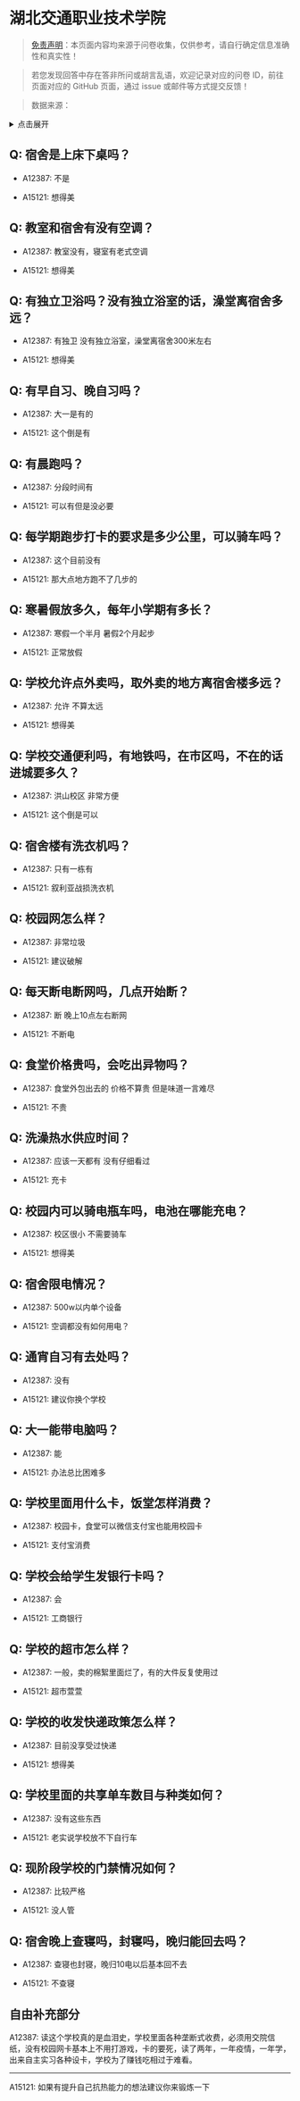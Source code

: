 # 湖北交通职业技术学院

> [免责声明](https://colleges.chat/#_3)：本页面内容均来源于问卷收集，仅供参考，请自行确定信息准确性和真实性！

> 若您发现回答中存在答非所问或胡言乱语，欢迎记录对应的问卷 ID，前往页面对应的 GitHub 页面，通过 issue 或邮件等方式提交反馈！

> 数据来源：

<details><summary>点击展开</summary>
<ul>
<li>A12387: 2286014002@qq.com (2022 年 06 月)</li>
<li>A15121: 匿名 (2022 年 07 月)</li>
</ul>
</details>

## Q: 宿舍是上床下桌吗？

- A12387: 不是

- A15121: 想得美

## Q: 教室和宿舍有没有空调？

- A12387: 教室没有，寝室有老式空调

- A15121: 想得美

## Q: 有独立卫浴吗？没有独立浴室的话，澡堂离宿舍多远？

- A12387: 有独卫 没有独立浴室，澡堂离宿舍300米左右

- A15121: 想得美

## Q: 有早自习、晚自习吗？

- A12387: 大一是有的

- A15121: 这个倒是有

## Q: 有晨跑吗？

- A12387: 分段时间有

- A15121: 可以有但是没必要

## Q: 每学期跑步打卡的要求是多少公里，可以骑车吗？

- A12387: 这个目前没有

- A15121: 那大点地方跑不了几步的

## Q: 寒暑假放多久，每年小学期有多长？

- A12387: 寒假一个半月 暑假2个月起步

- A15121: 正常放假

## Q: 学校允许点外卖吗，取外卖的地方离宿舍楼多远？

- A12387: 允许 不算太远

- A15121: 想得美

## Q: 学校交通便利吗，有地铁吗，在市区吗，不在的话进城要多久？

- A12387: 洪山校区 非常方便

- A15121: 这个倒是可以

## Q: 宿舍楼有洗衣机吗？

- A12387: 只有一栋有

- A15121: 叙利亚战损洗衣机

## Q: 校园网怎么样？

- A12387: 非常垃圾

- A15121: 建议破解

## Q: 每天断电断网吗，几点开始断？

- A12387: 断 晚上10点左右断网

- A15121: 不断电

## Q: 食堂价格贵吗，会吃出异物吗？

- A12387: 食堂外包出去的 价格不算贵 但是味道一言难尽

- A15121: 不贵

## Q: 洗澡热水供应时间？

- A12387: 应该一天都有 没有仔细看过

- A15121: 充卡

## Q: 校园内可以骑电瓶车吗，电池在哪能充电？

- A12387: 校区很小 不需要骑车

- A15121: 想得美

## Q: 宿舍限电情况？

- A12387: 500w以内单个设备

- A15121: 空调都没有如何用电？

## Q: 通宵自习有去处吗？

- A12387: 没有

- A15121: 建议你换个学校

## Q: 大一能带电脑吗？

- A12387: 能

- A15121: 办法总比困难多

## Q: 学校里面用什么卡，饭堂怎样消费？

- A12387: 校园卡，食堂可以微信支付宝也能用校园卡

- A15121: 支付宝消费

## Q: 学校会给学生发银行卡吗？

- A12387: 会

- A15121: 工商银行

## Q: 学校的超市怎么样？

- A12387: 一般，卖的棉絮里面烂了，有的大件反复使用过

- A15121: 超市萱萱

## Q: 学校的收发快递政策怎么样？

- A12387: 目前没享受过快递

- A15121: 想得美

## Q: 学校里面的共享单车数目与种类如何？

- A12387: 没有这些东西

- A15121: 老实说学校放不下自行车

## Q: 现阶段学校的门禁情况如何？

- A12387: 比较严格

- A15121: 没人管

## Q: 宿舍晚上查寝吗，封寝吗，晚归能回去吗？

- A12387: 查寝也封寝，晚归10电以后基本回不去

- A15121: 不查寝

## 自由补充部分

A12387: 读这个学校真的是血泪史，学校里面各种垄断式收费，必须用交院信纸，没有校园网卡基本上不用打游戏，卡的要死，读了两年，一年疫情，一年学，出来自主实习各种设卡，学校为了赚钱吃相过于难看。

***

A15121: 如果有提升自己抗热能力的想法建议你来锻炼一下